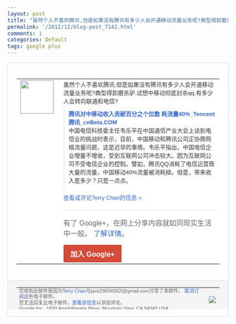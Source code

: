 ```yaml
---
layout: post
title: "虽然个人不喜欢腾讯,但是如果没有腾讯有多少人会开通移动流量业务呢?典型得卸磨杀驴..."
permalink: '/2012/12/blog-post_7142.html'
comments: 1
categories: Default
tags: google plus
---
```

<!-- X-Notifications: 1:b7f624b5d0000000 -->

<div style="border:solid 1px #dfdfdf;color:#686868;font:13px Arial"><div style="background-color:#fff;padding:20px;"><table cellpadding="0" cellspacing="0"><tr><td style="padding-right:15px;vertical-align:top"><a href="https://plus.google.com/_/notifications/emlink?emr=14900066512970582018&amp;emid=CKDynuaovLQCFaghTAodwF4AAA&amp;path=%2F108643996575278738906&amp;dt=1356670861559&amp;uob=8"><img height="75" src="https://lh3.googleusercontent.com/-KKRGTyJ5Bl0/AAAAAAAAAAI/AAAAAAAAtnY/R4QEWIp3Ur0/s75-c-k-a/photo.jpg" style="border:solid 1px #cccccc;" width="75"/></a></td><td style="width:578px;color:#333;font:13px Arial;vertical-align:top"><div style="padding-bottom:10px">虽然个人不喜欢腾讯,但是如果没有腾讯有多<wbr/>少人会开通移动流量业务呢?典型得卸磨杀驴<wbr/>.试想中移动彻底封杀qq,有多少人会转向<wbr/>联通和电信?</div><div style="margin-bottom:10px;padding-left:10px; border-left:2px solid #EAEAEA"><span style="margin-right:5px"><a href="http://www.cnbeta.com/articles/220006.htm" style="color:#3366CC;text-decoration:none"><span style="font-weight:bold">腾讯对中移动收入贡献百分之个位数 耗流量40%_Tencent 腾讯_cnBeta.COM</span></a><div style="padding-bottom:10px">中国电信科技委主任韦乐平在中国通信产业大<wbr/>会上谈到电信业的挑战时表示，目前，中国移<wbr/>动和腾讯公司正协商网络流量问题，这是迟早<wbr/>的事情。韦乐平指出，中国电信企业增量不增<wbr/>收，受到互联网公司冲击较大。因为互联网公<wbr/>司不受电信企业的控制。譬如，腾讯QQ消耗<wbr/>了电信运营商大量的流量，中国移动40%流<wbr/>量被消耗掉。但是，带来收入是多少？只是一<wbr/>点点。</div></span></div><a href="https://plus.google.com/_/notifications/emlink?emr=14900066512970582018&amp;emid=CKDynuaovLQCFaghTAodwF4AAA&amp;path=%2F108643996575278738906%2Fposts%2FYDwBh32iFvA%3Fgpinv%3DAMIXal-KQjWVMXHfsef3GmM81UY_zlOEP1UFn4xNEVLxvmj4bLZ3xzBD2m7Pz4Y7a4uM-jQ5a4yECbD9_fRYA2GsssIoTM6zheJ40U-Ewt8NenuztBoVJi0&amp;dt=1356670861559&amp;uob=8" style="color:#3366CC;text-decoration:none">查看或评论Terry Chan的信息 »</a><div style="margin-top:20px;border-top:solid 1px #dfdfdf"><div style="padding:15px 0;color:#686868;font:16px Arial">有了 Google+，在网上分享内容就如同现实生活中一般。 <a href="http://www.google.com/+/learnmore/" style="color:#3366CC;text-decoration:none">了解详情</a>。</div><a href="https://plus.google.com/_/notifications/emlink?emr=14900066512970582018&amp;emid=CKDynuaovLQCFaghTAodwF4AAA&amp;path=%2F%3Fgpinv%3DAMIXal-KQjWVMXHfsef3GmM81UY_zlOEP1UFn4xNEVLxvmj4bLZ3xzBD2m7Pz4Y7a4uM-jQ5a4yECbD9_fRYA2GsssIoTM6zheJ40U-Ewt8NenuztBoVJi0&amp;dt=1356670861559&amp;uob=8" style="display:inline-block;padding:7px 15px;background-color:#d44b38; color:#fff;font-size:16px; font-weight:bold;border-radius:2px;-webkit-border-radius:2px; -moz-border-radius:2px;border:solid 1px #c43b28; white-space:nowrap;text-decoration:none">加入 Google+</a></div></td></tr></table></div><div style="border-top:solid 1px #dfdfdf;padding:0 20px; background-color:#f5f5f5"><table cellpadding="0" cellspacing="0" style="height:50px"><tbody><tr><td style="vertical-align:middle;width:100%; color:#636363;font:11px Arial; line-height:120%">您收到此邮件是因为<a href="https://plus.google.com/_/notifications/emlink?emr=14900066512970582018&amp;emid=CKDynuaovLQCFaghTAodwF4AAA&amp;path=%2F108643996575278738906%3Fgpinv%3DAMIXal-KQjWVMXHfsef3GmM81UY_zlOEP1UFn4xNEVLxvmj4bLZ3xzBD2m7Pz4Y7a4uM-jQ5a4yECbD9_fRYA2GsssIoTM6zheJ40U-Ewt8NenuztBoVJi0&amp;dt=1356670861559&amp;uob=8" style="color:#3366CC;text-decoration:none">Terry Chan</a>与jack29834582t@gmail.com分享了本邮件。 <a href="https://plus.google.com/_/notifications/emlink?emr=14900066512970582018&amp;emid=CKDynuaovLQCFaghTAodwF4AAA&amp;path=%2F_%2Fnonplus%2Femailsettings%3Fgpinv%3DAMIXal-KQjWVMXHfsef3GmM81UY_zlOEP1UFn4xNEVLxvmj4bLZ3xzBD2m7Pz4Y7a4uM-jQ5a4yECbD9_fRYA2GsssIoTM6zheJ40U-Ewt8NenuztBoVJi0%26est%3DADH5u8V6dfSYVTcUi8gzx1vkZTFYN7d7usfgHzdQebckybJVz9ClUkXMxKzhrAZh6ilSEmNrIWLdtTpWaryzcg-jh2Y02sHW0VdY9wmHVuctZ8j4rPdNDMFp2SIPvrHSxFmUf-r5LylmrYBT3AUI8bA5o3BTGPlztQ&amp;dt=1356670861559&amp;uob=8" style="color:#3366CC;text-decoration:none">取消订阅</a>这些电子邮件。<br/>您无法回复此电子邮件。<a href="https://plus.google.com/_/notifications/emlink?emr=14900066512970582018&amp;emid=CKDynuaovLQCFaghTAodwF4AAA&amp;path=%2F108643996575278738906%2Fposts%2FYDwBh32iFvA%3Fgpinv%3DAMIXal-KQjWVMXHfsef3GmM81UY_zlOEP1UFn4xNEVLxvmj4bLZ3xzBD2m7Pz4Y7a4uM-jQ5a4yECbD9_fRYA2GsssIoTM6zheJ40U-Ewt8NenuztBoVJi0&amp;dt=1356670861559&amp;uob=8" style="color:#3366CC;text-decoration:none">查看该信息</a>以添加评论。<br/>Google Inc., 1600 Amphitheatre Pkwy, Mountain View, CA 94043 USA<br/></td><td><img src="https://ssl.gstatic.com/s2/oz/images/notifications/logo/google-plus-6617a72bb36cc548861652780c9e6ff1.png"/></td></tr></tbody></table></div></div>